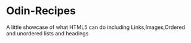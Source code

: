 # Odin-Recipes
A little showcase of what HTML5 can do including Links,Images,Ordered and unordered lists and headings
